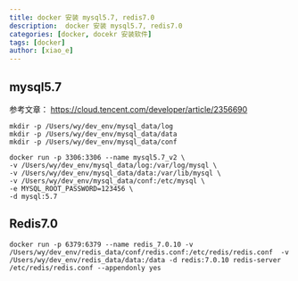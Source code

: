```yaml
---
title: docker 安装 mysql5.7, redis7.0
description:  docker 安装 mysql5.7, redis7.0
categories: [docker, docekr 安装软件]
tags: [docker]
author: [xiao_e]
---
```



## mysql5.7

参考文章： https://cloud.tencent.com/developer/article/2356690

```shell
mkdir -p /Users/wy/dev_env/mysql_data/log
mkdir -p /Users/wy/dev_env/mysql_data/data
mkdir -p /Users/wy/dev_env/mysql_data/conf

docker run -p 3306:3306 --name mysql5.7_v2 \
-v /Users/wy/dev_env/mysql_data/log:/var/log/mysql \
-v /Users/wy/dev_env/mysql_data/data:/var/lib/mysql \
-v /Users/wy/dev_env/mysql_data/conf:/etc/mysql \
-e MYSQL_ROOT_PASSWORD=123456 \
-d mysql:5.7

```

## Redis7.0
```shell
docker run -p 6379:6379 --name redis_7.0.10 -v /Users/wy/dev_env/redis_data/conf/redis.conf:/etc/redis/redis.conf  -v /Users/wy/dev_env/redis_data/data:/data -d redis:7.0.10 redis-server /etc/redis/redis.conf --appendonly yes

```